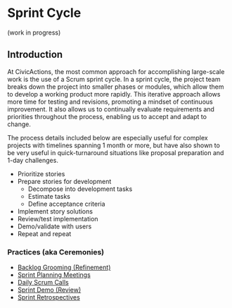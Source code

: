 # Sprint Cycle

(work in progress)

## Introduction

At CivicActions, the most common approach for accomplishing large-scale work is the use of a Scrum sprint cycle. In a sprint cycle, the project team breaks down the project into smaller phases or modules, which allow them to develop a working product more rapidly. This iterative approach allows more time for testing and revisions, promoting a mindset of continuous improvement. It also allows us to continually evaluate requirements and priorities throughout the process, enabling us to accept and adapt to change.

The process details included below are especially useful for complex projects with timelines spanning 1 month or more, but have also shown to be very useful in quick-turnaround situations like proposal preparation and 1-day challenges.

* Prioritize stories
* Prepare stories for development
  * Decompose into development tasks
  * Estimate tasks
  * Define acceptance criteria
* Implement story solutions
* Review/test implementation
* Demo/validate with users
* Repeat and repeat

### Practices (aka Ceremonies)

* [Backlog Grooming (Refinement)](practices/backlog-grooming.md)
* [Sprint Planning Meetings](practices/sprint-planning-meetings.md)
* [Daily Scrum Calls](practices/daily-scrum-calls.md)
* [Sprint Demo (Review)](practices/sprint-demo.md)
* [Sprint Retrospectives](practices/sprint-retrospectives.md)
